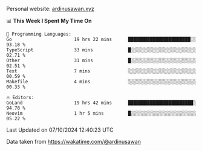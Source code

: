 Personal website: [ardinusawan.xyz](https://ardinusawan.xyz)

<!--START_SECTION:waka-->
📊 **This Week I Spent My Time On** 

```text
💬 Programming Languages: 
Go                       19 hrs 22 mins      ███████████████████████░░   93.18 % 
TypeScript               33 mins             █░░░░░░░░░░░░░░░░░░░░░░░░   02.71 % 
Other                    31 mins             █░░░░░░░░░░░░░░░░░░░░░░░░   02.51 % 
Text                     7 mins              ░░░░░░░░░░░░░░░░░░░░░░░░░   00.59 % 
Makefile                 4 mins              ░░░░░░░░░░░░░░░░░░░░░░░░░   00.33 % 

🔥 Editors: 
GoLand                   19 hrs 42 mins      ████████████████████████░   94.78 % 
Neovim                   1 hr 5 mins         █░░░░░░░░░░░░░░░░░░░░░░░░   05.22 % 
```


 Last Updated on 07/10/2024 12:40:23 UTC
<!--END_SECTION:waka-->
Data taken from https://wakatime.com/@ardinusawan
